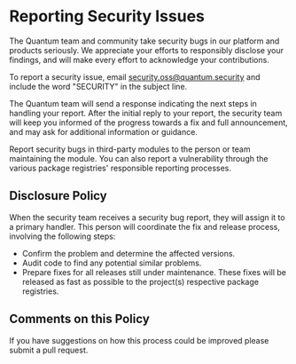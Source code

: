 # Reporting Security Issues

The Quantum team and community take security bugs in our platform and products seriously. We appreciate your efforts to
responsibly disclose your findings, and will make every effort to acknowledge your contributions.

To report a security issue, email [security.oss@quantum.security](mailto:security.oss@quantum.security) and include the
word "SECURITY" in the subject line.

The Quantum team will send a response indicating the next steps in handling your report. After the initial reply to your
report, the security team will keep you informed of the progress towards a fix and full announcement, and may ask for
additional information or guidance.

Report security bugs in third-party modules to the person or team maintaining the module. You can also report a
vulnerability through the various package registries' responsible reporting processes.

## Disclosure Policy

When the security team receives a security bug report, they will assign it to a primary handler. This person will
coordinate the fix and release process, involving the following steps:

- Confirm the problem and determine the affected versions.
- Audit code to find any potential similar problems.
- Prepare fixes for all releases still under maintenance. These fixes will be released as fast as possible to the
  project(s) respective package registries.

## Comments on this Policy

If you have suggestions on how this process could be improved please submit a pull request.
